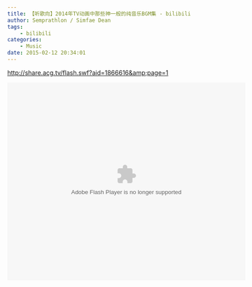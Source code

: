 ```yaml
---
title: 【听歌向】2014年TV动画中那些神一般的纯音乐BGM集 - bilibili
author: Semprathlon / Simfae Dean
tags:
	- bilibili
categories:
	- Music
date: 2015-02-12 20:34:01
---
```

<a href="http://share.acg.tv/flash.swf?aid=1866616&amp;page=1">http://share.acg.tv/flash.swf?aid=1866616&amp;page=1</a>

<embed height="452" width="544" quality="high" allowfullscreen="true" type="application/x-shockwave-flash" src="http://share.acg.tv/flash.swf" flashvars="aid=1866616&page=1" pluginspage="http://www.adobe.com/shockwave/download/download.cgi?P1_Prod_Version=ShockwaveFlash"></embed>